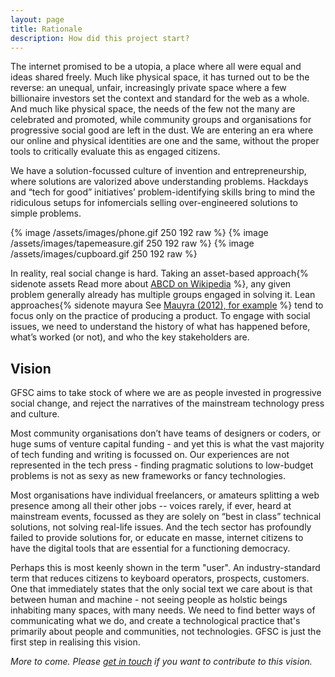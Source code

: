 ```yaml
---
layout: page
title: Rationale
description: How did this project start?
---
```


The internet promised to be a utopia, a place where all were equal and ideas shared freely. Much like physical space, it has turned out to be the reverse: an unequal, unfair, increasingly private space where a few billionaire investors set the context and standard for the web as a whole. And much like physical space, the needs of the few not the many are celebrated and promoted, while community groups and organisations for progressive social good are left in the dust. We are entering an era where our online and physical identities are one and the same, without the proper tools to critically evaluate this as engaged citizens.

We have a solution-focussed culture of invention and entrepreneurship, where solutions are valorized above understanding problems. Hackdays and “tech for good” initiatives’ problem-identifying skills bring to mind the ridiculous setups for infomercials selling over-engineered solutions to simple problems.

  {% image /assets/images/phone.gif 250 192 raw %} {% image /assets/images/tapemeasure.gif 250 192 raw %} {% image /assets/images/cupboard.gif 250 192 raw %}

In reality, real social change is hard. Taking an asset-based approach{% sidenote assets Read more about [ABCD on Wikipedia](https://en.wikipedia.org/wiki/Asset-based_community_development) %}, any given problem generally already has multiple groups engaged in solving it. Lean approaches{% sidenote mayura See [Mauyra (2012), for example](https://www.amazon.co.uk/Running-Lean-Iterate-Works-OReilly/dp/1449305172) %} tend to focus only on the practice of producing a product. To engage with social issues, we need to understand the history of what has happened before, what’s worked (or not), and who the key stakeholders are.


## Vision

GFSC aims to take stock of where we are as people invested in progressive social change, and reject the narratives of the mainstream technology press and culture.  

Most community organisations don’t have teams of designers or coders, or huge sums of venture capital funding - and yet this is what the vast majority of tech funding and writing is focussed on. Our experiences are not represented in the tech press - finding pragmatic solutions to low-budget problems is not as sexy as new frameworks or fancy technologies.

Most organisations have individual freelancers, or amateurs splitting a web presence among all their other jobs -- voices rarely, if ever, heard at mainstream events, focussed as they are solely on “best in class” technical solutions, not solving real-life issues. And the tech sector has profoundly failed to provide solutions for, or educate en masse, internet citizens to have the digital tools that are essential for a functioning democracy.

Perhaps this is most keenly shown in the term "user". An industry-standard term that reduces citizens to keyboard operators, prospects, customers. One that immediately states that the only social text we care about is that between human and machine - not seeing people as holstic beings inhabiting many spaces, with many needs. We need to find better ways of communicating what we do, and create a technological practice that's primarily about people and communities, not technologies. GFSC is just the first step in realising this vision.

_More to come. Please [get in touch](/contact) if you want to contribute to this vision._
